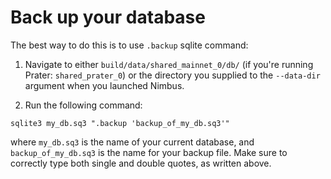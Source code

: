 # Back up your database


The best way to do this is to use `.backup` sqlite command:

1. Navigate to either `build/data/shared_mainnet_0/db/` (if you're running Prater: `shared_prater_0`) or the directory you supplied to the `--data-dir` argument when you launched Nimbus.

2. Run the following command:
  ```
  sqlite3 my_db.sq3 ".backup 'backup_of_my_db.sq3'"
  ```
  where `my_db.sq3` is the name of your current database, and `backup_of_my_db.sq3` is the name for your backup file.
  Make sure to correctly type both single and double quotes, as written above.

